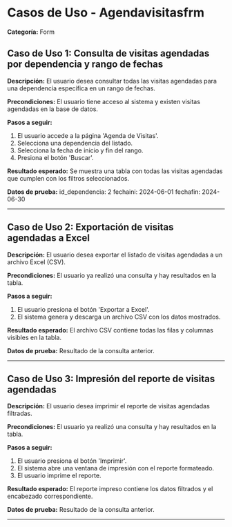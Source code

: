# Casos de Uso - Agendavisitasfrm

**Categoría:** Form

## Caso de Uso 1: Consulta de visitas agendadas por dependencia y rango de fechas

**Descripción:** El usuario desea consultar todas las visitas agendadas para una dependencia específica en un rango de fechas.

**Precondiciones:**
El usuario tiene acceso al sistema y existen visitas agendadas en la base de datos.

**Pasos a seguir:**
1. El usuario accede a la página 'Agenda de Visitas'.
2. Selecciona una dependencia del listado.
3. Selecciona la fecha de inicio y fin del rango.
4. Presiona el botón 'Buscar'.

**Resultado esperado:**
Se muestra una tabla con todas las visitas agendadas que cumplen con los filtros seleccionados.

**Datos de prueba:**
id_dependencia: 2
fechaini: 2024-06-01
fechafin: 2024-06-30

---

## Caso de Uso 2: Exportación de visitas agendadas a Excel

**Descripción:** El usuario desea exportar el listado de visitas agendadas a un archivo Excel (CSV).

**Precondiciones:**
El usuario ya realizó una consulta y hay resultados en la tabla.

**Pasos a seguir:**
1. El usuario presiona el botón 'Exportar a Excel'.
2. El sistema genera y descarga un archivo CSV con los datos mostrados.

**Resultado esperado:**
El archivo CSV contiene todas las filas y columnas visibles en la tabla.

**Datos de prueba:**
Resultado de la consulta anterior.

---

## Caso de Uso 3: Impresión del reporte de visitas agendadas

**Descripción:** El usuario desea imprimir el reporte de visitas agendadas filtradas.

**Precondiciones:**
El usuario ya realizó una consulta y hay resultados en la tabla.

**Pasos a seguir:**
1. El usuario presiona el botón 'Imprimir'.
2. El sistema abre una ventana de impresión con el reporte formateado.
3. El usuario imprime el reporte.

**Resultado esperado:**
El reporte impreso contiene los datos filtrados y el encabezado correspondiente.

**Datos de prueba:**
Resultado de la consulta anterior.

---

